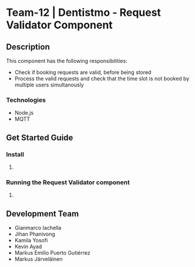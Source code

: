 # Team-12 | Dentistmo - Request Validator Component  

## Description

This component has the following responsibilities:
* Check if booking requests are valid, before being stored
* Process the valid requests and check that the time slot is not booked by multiple users simultanously

### Technologies

* Node.js
* MQTT

## Get Started Guide

### Install

1. 

### Running the Request Validator component

1. 

## Development Team
- Gianmarco Iachella
- Jihan Phanivong
- Kamila Yosofi
- Kevin Ayad
- Markus Emilio Puerto Gutiérrez
- Markus Järveläinen
